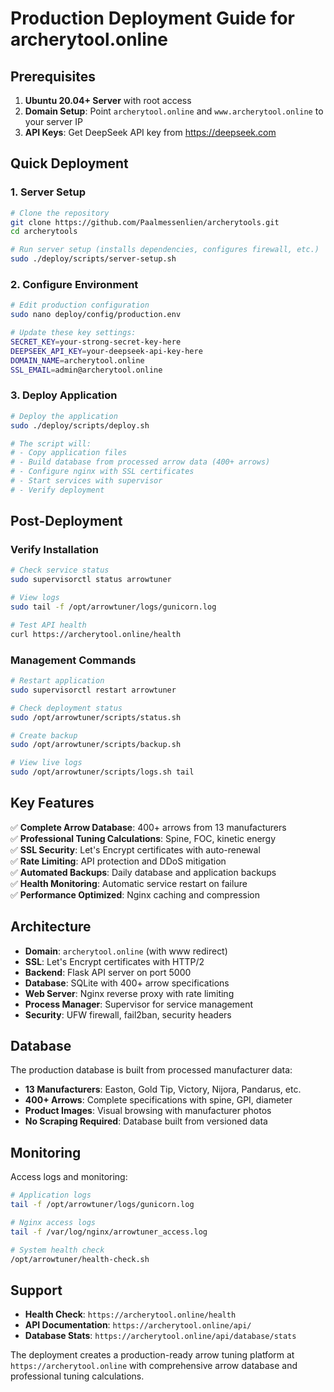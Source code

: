 # Production Deployment Guide for archerytool.online

## Prerequisites

1. **Ubuntu 20.04+ Server** with root access
2. **Domain Setup**: Point `archerytool.online` and `www.archerytool.online` to your server IP
3. **API Keys**: Get DeepSeek API key from https://deepseek.com

## Quick Deployment

### 1. Server Setup
```bash
# Clone the repository
git clone https://github.com/Paalmessenlien/archerytools.git
cd archerytools

# Run server setup (installs dependencies, configures firewall, etc.)
sudo ./deploy/scripts/server-setup.sh
```

### 2. Configure Environment
```bash
# Edit production configuration
sudo nano deploy/config/production.env

# Update these key settings:
SECRET_KEY=your-strong-secret-key-here
DEEPSEEK_API_KEY=your-deepseek-api-key-here
DOMAIN_NAME=archerytool.online
SSL_EMAIL=admin@archerytool.online
```

### 3. Deploy Application
```bash
# Deploy the application
sudo ./deploy/scripts/deploy.sh

# The script will:
# - Copy application files
# - Build database from processed arrow data (400+ arrows)
# - Configure nginx with SSL certificates
# - Start services with supervisor
# - Verify deployment
```

## Post-Deployment

### Verify Installation
```bash
# Check service status
sudo supervisorctl status arrowtuner

# View logs
sudo tail -f /opt/arrowtuner/logs/gunicorn.log

# Test API health
curl https://archerytool.online/health
```

### Management Commands
```bash
# Restart application
sudo supervisorctl restart arrowtuner

# Check deployment status
sudo /opt/arrowtuner/scripts/status.sh

# Create backup
sudo /opt/arrowtuner/scripts/backup.sh

# View live logs
sudo /opt/arrowtuner/scripts/logs.sh tail
```

## Key Features

✅ **Complete Arrow Database**: 400+ arrows from 13 manufacturers  
✅ **Professional Tuning Calculations**: Spine, FOC, kinetic energy  
✅ **SSL Security**: Let's Encrypt certificates with auto-renewal  
✅ **Rate Limiting**: API protection and DDoS mitigation  
✅ **Automated Backups**: Daily database and application backups  
✅ **Health Monitoring**: Automatic service restart on failure  
✅ **Performance Optimized**: Nginx caching and compression  

## Architecture

- **Domain**: `archerytool.online` (with www redirect)
- **SSL**: Let's Encrypt certificates with HTTP/2
- **Backend**: Flask API server on port 5000
- **Database**: SQLite with 400+ arrow specifications
- **Web Server**: Nginx reverse proxy with rate limiting
- **Process Manager**: Supervisor for service management
- **Security**: UFW firewall, fail2ban, security headers

## Database

The production database is built from processed manufacturer data:
- **13 Manufacturers**: Easton, Gold Tip, Victory, Nijora, Pandarus, etc.
- **400+ Arrows**: Complete specifications with spine, GPI, diameter
- **Product Images**: Visual browsing with manufacturer photos
- **No Scraping Required**: Database built from versioned data

## Monitoring

Access logs and monitoring:
```bash
# Application logs
tail -f /opt/arrowtuner/logs/gunicorn.log

# Nginx access logs  
tail -f /var/log/nginx/arrowtuner_access.log

# System health check
/opt/arrowtuner/health-check.sh
```

## Support

- **Health Check**: `https://archerytool.online/health`
- **API Documentation**: `https://archerytool.online/api/`
- **Database Stats**: `https://archerytool.online/api/database/stats`

The deployment creates a production-ready arrow tuning platform at `https://archerytool.online` with comprehensive arrow database and professional tuning calculations.